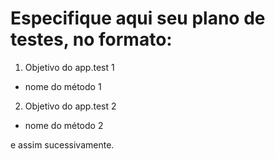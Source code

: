 # Especifique aqui seu plano de testes, no formato:

1. Objetivo do app.test 1
  - nome do método 1
2. Objetivo do app.test 2
  - nome do método 2

e assim sucessivamente.
